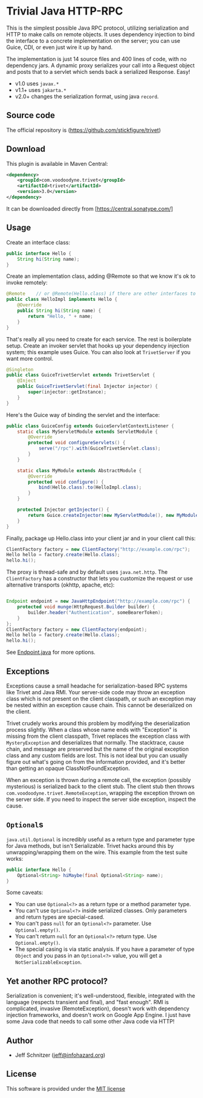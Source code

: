 # Trivial Java HTTP-RPC

This is the simplest possible Java RPC protocol, utilizing serialization and HTTP to make calls on remote objects. It
uses dependency injection to bind the interface to a concrete implementation on the server; you can use Guice,
CDI, or even just wire it up by hand.

The implementation is just 14 source files and 400 lines of code, with no dependency jars. A dynamic proxy serializes
your call into a Request object and posts that to a servlet which sends back a serialized Response. Easy!

 * v1.0 uses `javax.*`
 * v1.1+ uses `jakarta.*`
 * v2.0+ changes the serialization format, using java `record`.

## Source code

The official repository is (https://github.com/stickfigure/trivet)

## Download

This plugin is available in Maven Central:

```xml
<dependency>
    <groupId>com.voodoodyne.trivet</groupId>
    <artifactId>trivet</artifactId>
    <version>3.0</version>
</dependency>
```

It can be downloaded directly from [https://central.sonatype.com/]

## Usage

Create an interface class:

```java
public interface Hello {
    String hi(String name);
}
```

Create an implementation class, adding @Remote so that we know it's ok to invoke remotely:

```java
@Remote    // or @Remote(Hello.class) if there are other interfaces to exclude
public class HelloImpl implements Hello {
    @Override
    public String hi(String name) {
        return "Hello, " + name;
    }
}
```

That's really all you need to create for each service. The rest is boilerplate setup. Create an invoker servlet that
hooks up your dependency injection system; this example uses Guice. You can also look at `TrivetServer` if you want
more control.

```java
@Singleton
public class GuiceTrivetServlet extends TrivetServlet {
    @Inject
    public GuiceTrivetServlet(final Injector injector) {
        super(injector::getInstance);
    }
}
```

Here's the Guice way of binding the servlet and the interface:

```java
public class GuiceConfig extends GuiceServletContextListener {
    static class MyServletModule extends ServletModule {
        @Override
        protected void configureServlets() {
            serve("/rpc").with(GuiceTrivetServlet.class);
        }
    }

    static class MyModule extends AbstractModule {
        @Override
        protected void configure() {
            bind(Hello.class).to(HelloImpl.class);
        }
    }

    protected Injector getInjector() {
        return Guice.createInjector(new MyServletModule(), new MyModule());
    }
}
```

Finally, package up Hello.class into your client jar and in your client call this:

```java
ClientFactory factory = new ClientFactory("http://example.com/rpc");
Hello hello = factory.create(Hello.class);
hello.hi();
```

The proxy is thread-safe and by default uses `java.net.http`. The `ClientFactory` has a constructor that lets you
customize the request or use alternative transports (okhttp, apache, etc):

```java

Endpoint endpoint = new JavaHttpEndpoint("http://example.com/rpc") {
	protected void munge(HttpRequest.Builder builder) {
		builder.header("Authentication", someBearerToken);
    }
};
ClientFactory factory = new ClientFactory(endpoint);
Hello hello = factory.create(Hello.class);
hello.hi();
```

See [Endpoint.java](https://github.com/stickfigure/trivet/blob/master/src/main/java/com/voodoodyne/trivet/Endpoint.java)
for more options.

## Exceptions

Exceptions cause a small headache for serialization-based RPC systems like Trivet and Java RMI. Your server-side
code may throw an exception class which is not present on the client classpath, or such an exception may be nested
within an exception cause chain. This cannot be deserialized on the client.

Trivet crudely works around this problem by modifying the deserialization process slightly. When a class whose name
ends with "Exception" is missing from the client classpath, Trivet replaces the exception class with `MysteryException`
and deserializes that normally. The stacktrace, cause chain, and message are preserved but the name of the original exception
class and any custom fields are lost. This is not ideal but you can usually figure out what's going on from the information
provided, and it's better than getting an opaque ClassNotFoundException.

When an exception is thrown during a remote call, the exception (possibly mysterious) is serialized back to the client
stub. The client stub then throws `com.voodoodyne.trivet.RemoteException`, wrapping the exception thrown on the server side.
If you need to inspect the server side exception, inspect the cause.

## `Optional`s

`java.util.Optional` is incredibly useful as a return type and parameter type for Java methods, but isn't Serializable.
Trivet hacks around this by unwrapping/wrapping them on the wire. This example from the test suite works:

```java
public interface Hello {
    Optional<String> hiMaybe(final Optional<String> name);
}
```

Some caveats:
 * You can use `Optional<?>` as a return type or a method parameter type.
 * You can't use `Optional<?>` inside serialized classes. Only parameters and return types are special-cased.
 * You can't pass `null` for an `Optional<?>` parameter. Use `Optional.empty()`.
 * You can't return `null` for an `Optional<?>` return type. Use `Optional.empty()`.
 * The special casing is via static analysis. If you have a parameter of type `Object` and you pass in an `Optional<?>` value, you will get a `NotSerializableException`. 

## Yet another RPC protocol?

Serialization is convenient; it's well-understood, flexible, integrated with the language (respects transient and final),
and "fast enough". RMI is complicated, invasive (RemoteException), doesn't work with dependency injection frameworks,
and doesn't work on Google App Engine. I just have some Java code that needs to call some other Java code via HTTP!

## Author

* Jeff Schnitzer (jeff@infohazard.org)

## License

This software is provided under the [MIT license](http://opensource.org/licenses/MIT)
